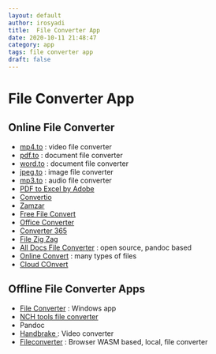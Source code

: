 ```yaml
---
layout: default
author: irosyadi
title:  File Converter App
date: 2020-10-11 21:48:47
category: app
tags: file converter app
draft: false
---
```


# File Converter App

## Online File Converter
- [mp4.to](https://mp4.to/) : video file converter
- [pdf.to](https://pdf.to/) : document file converter
- [word.to](https://word.to/) : document file converter
- [jpeg.to](https://jpeg.to/) : image file converter
- [mp3.to](https://mp3.to/) : audio file converter
- [PDF to Excel by Adobe](https://www.adobe.com/sea/acrobat/online/pdf-to-excel.html)
- [Convertio](https://convertio.co/id/)
- [Zamzar](https://www.zamzar.com/)
- [Free File Convert](https://www.freefileconvert.com/)
- [Office Converter](https://www.office-converter.com/)
- [Converter 365](https://www.converter365.com/)
- [File Zig Zag](https://www.filezigzag.com/)
- [All Docs File Converter](https://alldocs.app/) : open source, pandoc based
- [Online Convert](https://www.online-convert.com/) : many types of files
- [Cloud COnvert](https://cloudconvert.com/)

## Offline File Converter Apps
- [File Converter](https://file-converter.org/) : Windows app
- [NCH tools file converter](https://www.nchsoftware.com/software/converters.html)
- Pandoc
- [Handbrake ](https://handbrake.fr/) : Video converter
- [Fileconverter](https://fileconverter.digital/) : Browser WASM based, local, file converter